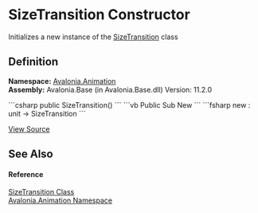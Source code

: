 # SizeTransition Constructor


Initializes a new instance of the <a href="T_Avalonia_Animation_SizeTransition">SizeTransition</a> class



## Definition
**Namespace:** <a href="N_Avalonia_Animation">Avalonia.Animation</a>  
**Assembly:** Avalonia.Base (in Avalonia.Base.dll) Version: 11.2.0

<Tabs groupId="api-code-preview">
<TabItem value="csharp" label="C#">
```csharp
public SizeTransition()
```
</TabItem>
<TabItem value="vb" label="VB">
```vb
Public Sub New
```
</TabItem>
<TabItem value="fsharp" label="F#">
```fsharp
new : unit -> SizeTransition
```
</TabItem>
</Tabs>



<a href="https://github.com/AvaloniaUI/Avalonia/tree/master/src/Avalonia.Base/Animation/Transitions/SizeTransition.cs" title="View the source code">View Source</a>



## See Also


#### Reference
<a href="T_Avalonia_Animation_SizeTransition">SizeTransition Class</a>  
<a href="N_Avalonia_Animation">Avalonia.Animation Namespace</a>  
